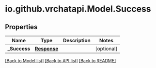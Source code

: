 # io.github.vrchatapi.Model.Success

## Properties

Name | Type | Description | Notes
------------ | ------------- | ------------- | -------------
**_Success** | [**Response**](Response.md) |  | [optional] 

[[Back to Model list]](../README.md#documentation-for-models) [[Back to API list]](../README.md#documentation-for-api-endpoints) [[Back to README]](../README.md)

